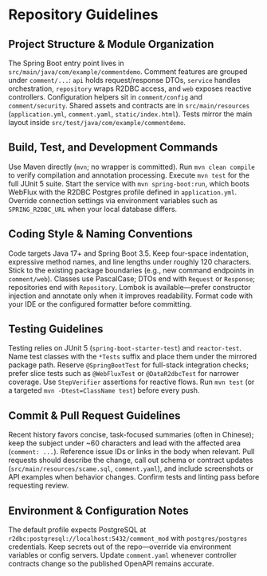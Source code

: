 # Repository Guidelines

## Project Structure & Module Organization
The Spring Boot entry point lives in `src/main/java/com/example/commentdemo`. Comment features are grouped under `comment/...`: `api` holds request/response DTOs, `service` handles orchestration, `repository` wraps R2DBC access, and `web` exposes reactive controllers. Configuration helpers sit in `comment/config` and `comment/security`. Shared assets and contracts are in `src/main/resources` (`application.yml`, `comment.yaml`, `static/index.html`). Tests mirror the main layout inside `src/test/java/com/example/commentdemo`.

## Build, Test, and Development Commands
Use Maven directly (`mvn`; no wrapper is committed). Run `mvn clean compile` to verify compilation and annotation processing. Execute `mvn test` for the full JUnit 5 suite. Start the service with `mvn spring-boot:run`, which boots WebFlux with the R2DBC Postgres profile defined in `application.yml`. Override connection settings via environment variables such as `SPRING_R2DBC_URL` when your local database differs.

## Coding Style & Naming Conventions
Code targets Java 17+ and Spring Boot 3.5. Keep four-space indentation, expressive method names, and line lengths under roughly 120 characters. Stick to the existing package boundaries (e.g., new command endpoints in `comment/web`). Classes use PascalCase; DTOs end with `Request` or `Response`; repositories end with `Repository`. Lombok is available—prefer constructor injection and annotate only when it improves readability. Format code with your IDE or the configured formatter before committing.

## Testing Guidelines
Testing relies on JUnit 5 (`spring-boot-starter-test`) and `reactor-test`. Name test classes with the `*Tests` suffix and place them under the mirrored package path. Reserve `@SpringBootTest` for full-stack integration checks; prefer slice tests such as `@WebFluxTest` or `@DataR2dbcTest` for narrower coverage. Use `StepVerifier` assertions for reactive flows. Run `mvn test` (or a targeted `mvn -Dtest=ClassName test`) before every push.

## Commit & Pull Request Guidelines
Recent history favors concise, task-focused summaries (often in Chinese); keep the subject under ~60 characters and lead with the affected area (`comment: ...`). Reference issue IDs or links in the body when relevant. Pull requests should describe the change, call out schema or contract updates (`src/main/resources/scame.sql`, `comment.yaml`), and include screenshots or API examples when behavior changes. Confirm tests and linting pass before requesting review.

## Environment & Configuration Notes
The default profile expects PostgreSQL at `r2dbc:postgresql://localhost:5432/comment_mod` with `postgres/postgres` credentials. Keep secrets out of the repo—override via environment variables or config servers. Update `comment.yaml` whenever controller contracts change so the published OpenAPI remains accurate.
